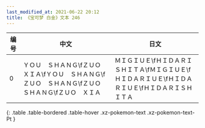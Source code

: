 ```yaml
---
last_modified_at: 2021-06-22 20:12
title: 《宝可梦 白金》文本 246
---
```

| 编号 | 中文 | 日文 |
| ---- | ---- | ---- |
| 0 | ＹＯＵ　ＳＨＡＮＧ\fＺＵＯ　ＸＩＡ\fＹＯＵ　ＳＨＡＮＧ\fＺＵＯ　ＳＨＡＮＧ\fＺＵＯ　ＳＨＡＮＧ\fＺＵＯ　ＸＩＡ | ＭＩＧＩＵＥ\fＨＩＤＡＲＩＳＨＩＴＡ\fＭＩＧＩＵＥ\fＨＩＤＡＲＩＵＥ\fＨＩＤＡＲＩＵＥ\fＨＩＤＡＲＩＳＨＩＴＡ |
{: .table .table-bordered .table-hover .xz-pokemon-text .xz-pokemon-text-Pt }